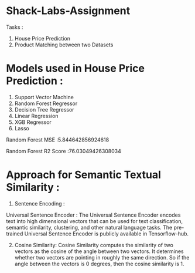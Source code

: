 # Shack-Labs-Assignment

Tasks :
1.  House Price Prediction
2.  Product Matching between two Datasets


# Models used in House Price Prediction :
1.  Support Vector Machine
2.  Random Forest Regressor
3.  Decision Tree Regressor
4.  Linear Regression
5.  XGB Regressor
6.  Lasso

Random Forest MSE :5.844642856924618

Random Forest R2 Score :76.03049426308034



# Approach for Semantic Textual Similarity :

1. Sentence Encoding :

Universal Sentence Encoder :  The Universal Sentence Encoder encodes text into high dimensional vectors that can be used for text classification, semantic similarity, clustering, and other natural language tasks. The pre-trained Universal Sentence Encoder is publicly available in Tensorflow-hub.


2.  Cosine Similarity: Cosine Similarity computes the similarity of two vectors as the cosine of the angle between two vectors. It determines whether two vectors are pointing in roughly the same direction. So if the angle between the vectors is 0 degrees, then the cosine similarity is 1.
